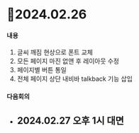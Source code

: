 # 📄2024.02.26

#### 내용
1. 글씨 깨짐 현상으로 폰트 교체
2. 모든 페이지 마진 없앤 후 레이아웃 수정
3. 페이지별 버튼 통일
4. 전체 페이지 상단 내비바 talkback 기능 삽입

#### 다음회의
- 2024.02.27 오후 1시 대면
  - 
